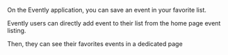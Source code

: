 On the Evently application, you can save an event in your favorite list.

Evently users can directly add event to their list from the home page event listing.

Then, they can see their favorites events in a dedicated page
